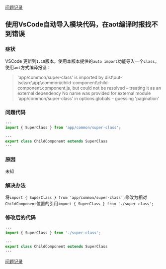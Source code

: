 [问题记录](../README.md)


## 使用VsCode自动导入模块代码，在aot编译时报找不到错误

### 症状

VSCode 更新到```1.18```版本。使用本版本提供的```auto import```功能导入一个```class```。使用```aot```方式编译报错：

> 'app/common/super-class' is imported by dist\out-tsc\src\app\common\child-component\child-component.component.js, but could not be resolved – treating it as an external dependency
> No name was provided for external module 'app/common/super-class' in options.globals – guessing 'pagination'

### 问题代码

```ts
···
import { SuperClass } from 'app/common/super-class';

···
export class ChildComponent extends SuperClass
···
```

### 原因

未知

### 解决办法

将```import { SuperClass } from 'app/common/super-class';```修改为相对```ChildComponent```位置的引用```import { SuperClass } from './super-class';```

### 修改后的代码

```ts
···
import { SuperClass } from './super-class';

···
export class ChildComponent extends SuperClass
···
```


[问题记录](../README.md)